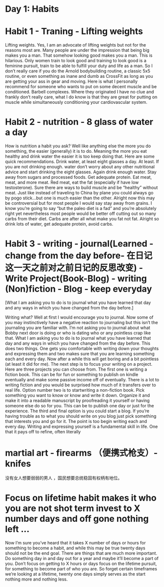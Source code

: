 
# Day 1: Habits 

# Habit 1 - Traning - Lifting weights

Lifting weights. Yes, I am an
advocate of lifting weights but not for the reasons most
are. Many people are under the impression that being big
makes you a man. That somehow looking good makes
you a man. This is hilarious. Only women train to look
good and training to look good is a feminine pursuit, train
to be able to fulfill your duty and life as a man. So I don’t
really care if you do the Arnold bodybuilding routine, a
classic 5x5 routine, or even something as inane and dumb
as CrossFit as long as you are getting your ass in gear and
moving. Here is what I personally recommend for
someone who wants to put on some decent muscle and be
conditioned. Barbell complexes. Where they originated I
have no clue and frankly don’t really care, what I do
know is that they are great for putting on muscle while
simultaneously conditioning your cardiovascular system.

# Habit 2 - nutrition - 8 glass of water a day 

How
is nutrition a habit you ask? Well like anything else the
more you do something, the easier (generally) it is to do.
Meaning the more you eat healthy and drink water the
easier it is too keep doing that. Here are some quick
recommendations. Drink water, at least eight glasses a
day. At least. If you are not drinking enough. water don’t
worry about any other nutritional advice and start
drinking the eight glasses. Again drink enough water.
Stay away from sugars and processed foods. Get adequate
protein. Eat meat, meat, and more meat. Red meat, eat the
fat (especially if have low testosterone). Sure there are
ways to build muscle and be “healthy” without meat. Just
like instead of traveling to China by plane you could
always go by pogo stick…but one is much easier than the
other. Alright now this may be controversial but for most
people I would say stay away from grains. I know you’re
going to say “but the paleo diet is a fad” and you’re
absolutely right yet nevertheless most people would be
better off cutting out so many carbs from their diet. Carbs
are after all what make you fat not fat. Alright so drink
lots of water, get adequate protein, avoid carbs. 

# Habit 3 - writing - journal(Learned - change from the day before- 在日记这一天之前对之前日记的反思改变) - Write Project(Book-Blog) - writing (Non)fiction - Blog - keep everyday 

[What I am asking you to do is to journal
what you have learned that day and any ways in which
you have changed from the day before.]

Writing what?
Well at first I would encourage you to journal. Now some
of you may instinctively have a negative reaction to
journaling but this isn’t the journaling you are familiar
with. I’m not asking you to journal about what Bobby
next door is doing or who is dating who or any pointless
crap like that. What I am asking you to do is to journal
what you have learned that day and any ways in which
you have changed from the day before. This does two
things. One gets you comfortable with writing down your
thoughts and expressing them and two makes sure that
you are learning something each and every day. Now after
a while this will get boring and a bit pointless (at least it
did for me). The next step is to focus your writing on a
project. Here are three projects you can choose from. The
first one is writing a fiction book. This can be for fun or
something to publish on kindle eventually and make some
passive income off of eventually. There is a lot to writing
fiction and you would be surprised how much of it
transfers over to real life. Option number two is to startwriting a non-fiction book. Pick something you want to
know or know and write it down. Organize it and make it
into a readable manuscript by proofreading it yourself or
having someone else do so for you. This can be to publish
one day or just for the experience. The third and final
option is you could start a blog. If you’re having trouble
as to what you should write on you blog just pick
something that interests you and go for it. The point is too
begin writing each and every day. Writing and expressing
yourself is a fundamental skill in life. One that it pays off
to refine, often literally

# martial art - firearms （便携式枪支）- knifes

没有女人想要弱弱的男人 ，国民想要总统稳固有权柄有地位。

# Focus on lifetime habit makes it who you are not shot term invest to X number days and off gone nothing left ...

Now I’m sure you’ve
heard that it takes X number of days or hours for
something to become a habit, and while this may be true
twenty days should not be the end goal. There are things
that are much more important. Do something day in and
day out for a year and maybe it’ll become a part of you.
Don’t focus on getting to X hours or days focus on the
lifetime pursuit, for something to become part of who you
are. So forget certain timeframes we’re looking at a
lifetime, twenty one days simply serves as the start
nothing more and nothing less.
